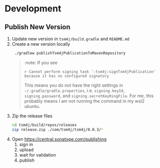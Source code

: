 # Development

## Publish New Version

1. Update new version in `tsm4j/build.gradle` and `README.md`
2. Create a new version locally
   ```bash
    ./gradlew publishTsm4jPublicationToMavenRepository
   ```
   > :note: If you see
   > ```
   > > Cannot perform signing task ':tsm4j:signTsm4jPublication' because it has no configured signatory
   > ```
   > This means you do not have the right settings in  `~/.gradle/gradle.properties`, i.e. `signing.keyId`, `signing.password`, and `signing.secretKeyRingFile`.
   > For me, this probably means I am not running the command in my wsl2 ubuntu.
3. Zip the release files
   ```bash
   cd tsm4j/build/repos/releases
   zip release.zip ./com/tsm4j/tsm4j/0.0.3/*
   ```
4. Open https://central.sonatype.com/publishing
   1. sign in
   2. upload
   3. wait for validation
   4. publish
